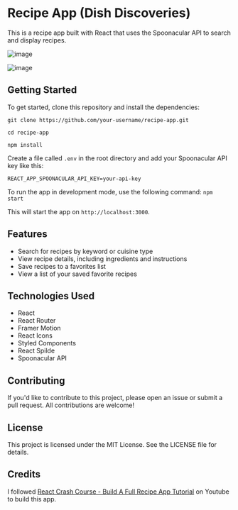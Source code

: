 # Recipe App (Dish Discoveries)

This is a recipe app built with React that uses the Spoonacular API to search and display recipes.

![image](https://user-images.githubusercontent.com/40288071/230533242-84e60773-d0df-4f37-8084-89ad24113ccd.png)

![image](https://user-images.githubusercontent.com/40288071/230533384-84efbe3e-cd03-4735-bb77-b378a32d1628.png)



## Getting Started

To get started, clone this repository and install the dependencies:

`git clone https://github.com/your-username/recipe-app.git`

`cd recipe-app`

`npm install
`


Create a file called `.env` in the root directory and add your Spoonacular API key like this:

`REACT_APP_SPOONACULAR_API_KEY=your-api-key
`



To run the app in development mode, use the following command:
`npm start
`



This will start the app on `http://localhost:3000`.

## Features
- Search for recipes by keyword or cuisine type
- View recipe details, including ingredients and instructions
- Save recipes to a favorites list
- View a list of your saved favorite recipes


## Technologies Used

- React
- React Router
- Framer Motion
- React Icons
- Styled Components
- React Spilde 
- Spoonacular API


## Contributing

If you'd like to contribute to this project, please open an issue or submit a pull request. All contributions are welcome!


## License
This project is licensed under the MIT License. See the LICENSE file for details.

## Credits
I followed [React Crash Course - Build A Full Recipe App Tutorial](https://www.youtube.com/watch?v=xc4uOzlndAk) on Youtube to build this app.
